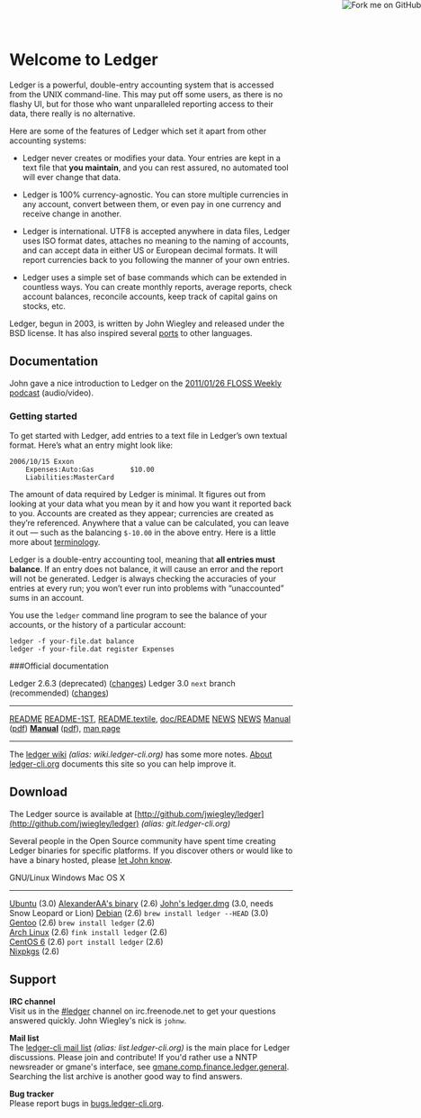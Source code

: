 <a href="http://github.com/jwiegley/ledger">
<img style="position: absolute; top: 0; right: 0; border: 0;" src="https://assets2.github.com/img/71eeaab9d563c2b3c590319b398dd35683265e85?repo=&url=http%3A%2F%2Fs3.amazonaws.com%2Fgithub%2Fribbons%2Fforkme_right_gray_6d6d6d.png&path=" alt="Fork me on GitHub" />
</a>

# Welcome to Ledger

Ledger is a powerful, double-entry accounting system that is accessed
from the UNIX command-line. This may put off some users, as there is no
flashy UI, but for those who want unparalleled reporting access to their
data, there really is no alternative.

Here are some of the features of Ledger which set it apart from other
accounting systems:

-   Ledger never creates or modifies your data. Your entries are kept in
    a text file that **you maintain**, and you can rest assured, no
    automated tool will ever change that data.

-   Ledger is 100% currency-agnostic. You can store multiple currencies
    in any account, convert between them, or even pay in one currency
    and receive change in another.

-   Ledger is international. UTF8 is accepted anywhere in data files,
    Ledger uses ISO format dates, attaches no meaning to the naming of
    accounts, and can accept data in either US or European decimal
    formats. It will report currencies back to you following the manner
    of your own entries.

-   Ledger uses a simple set of base commands which can be extended in
    countless ways. You can create monthly reports, average reports,
    check account balances, reconcile accounts, keep track of capital
    gains on stocks, etc.

Ledger, begun in 2003, is written by John Wiegley and released under the BSD license.
It has also inspired several [ports](http://wiki.ledger-cli.org/Ports) to other languages.

## Documentation

John gave a nice introduction to Ledger on the [2011/01/26 FLOSS Weekly podcast](http://twit.tv/floss150) (audio/video).

### Getting started

To get started with Ledger, add entries to a text file in Ledger’s own
textual format. Here’s what an entry might look like:

    2006/10/15 Exxon
        Expenses:Auto:Gas         $10.00
        Liabilities:MasterCard

The amount of data required by Ledger is minimal. It figures out from
looking at your data what you mean by it and how you want it reported
back to you. Accounts are created as they appear; currencies are created
as they’re referenced. Anywhere that a value can be calculated, you can
leave it out — such as the balancing `$-10.00` in the above entry.
Here is a little more about [terminology](http://wiki.ledger-cli.org/Terminology).

Ledger is a double-entry accounting tool, meaning that **all entries
must balance**. If an entry does not balance, it will cause an error and
the report will not be generated. Ledger is always checking the
accuracies of your entries at every run; you won’t ever run into
problems with “unaccounted” sums in an account.

You use the `ledger` command line program to see the balance of your
accounts, or the history of a particular account:

    ledger -f your-file.dat balance
    ledger -f your-file.dat register Expenses

###Official documentation

  Ledger 2.6.3 (deprecated) ([changes](https://github.com/jwiegley/ledger/commits/maint)) Ledger 3.0 `next` branch (recommended) ([changes](https://github.com/jwiegley/ledger/commits/next))
  --------------------------------------------------------------------------------------- ---------------------------------------------------------------------------------------------------
  [README](2.6/README)                                                                    [README-1ST](3.0/README-1ST), [README.textile](3.0/README.textile), [doc/README](3.0/doc/README)
  [NEWS](2.6/NEWS)                                                                        [NEWS](3.0/doc/NEWS)
  [Manual](2.6/ledger.html) ([pdf](2.6/ledger.pdf))                                       **[Manual](3.0/doc/ledger3.html)** ([pdf](3.0/doc/ledger3.pdf)), [man page](3.0/doc/ledger.1.html)
  --------------------------------------------------------------------------------------- ---------------------------------------------------------------------------------------------------

The [ledger wiki](https://github.com/jwiegley/ledger/wiki) *(alias:
wiki.ledger-cli.org)* has some more notes.
[About ledger-cli.org](README.html) documents this site so you can help
improve it.

## Download

The Ledger source is available at
[http://github.com/jwiegley/ledger](http://github.com/jwiegley/ledger)
*(alias: git.ledger-cli.org)*

Several people in the Open Source community have spent time creating
Ledger binaries for specific platforms. If you discover others or would
like to have a binary hosted, please
[let John know](mailto:jwiegley@gmail.com).

  GNU/Linux                                                                                      Windows                                                                           Mac OS X                                                                                                                                              
  ---------------------------------------------------------------------------------------------- --------------------------------------------------------------------------------- ----------------------------------------------------------------------------------------------------------------------------------------------------- 
  [Ubuntu](https://launchpad.net/~mbudde/+archive/ledger) (3.0)                                  [AlexanderAA's binary](http://www.assembla.com/spaces/Goldcoast/documents) (2.6)  [John's ledger.dmg](ftp://ftp.newartisans.com/pub/ledger/ledger-devel-3.0.0-20120217.dmg) (3.0, needs Snow Leopard or Lion)
  [Debian](http://qa.debian.org/developer.php?packages=ledger) (2.6)                                                                                                               `brew install ledger --HEAD` (3.0)                                                                                                  
  [Gentoo](http://packages.gentoo.org/package/app-office/ledger) (2.6)                                                                                                             `brew install ledger` (2.6)                                                                                                                       
  [Arch Linux](http://aur.archlinux.org/packages.php?ID=3086) (2.6)                                                                                                                `fink install ledger` (2.6)                                                                                                                       
  [CentOS 6](http://pkgs.org/centos-6-rhel-6/epel-i386/ledger-2.6.3-2.el6.i686.rpm.html) (2.6)                                                                                     `port install ledger` (2.6)                                                                                                                       
  [Nixpkgs](http://hydra.nixos.org/job/nixpkgs/trunk/ledger/) (2.6)                                                                                                                                                                                                                                                                      

## Support

**IRC channel**  
Visit us in the [\#ledger](irc://irc.freenode.net/ledger) channel on irc.freenode.net
to get your questions answered quickly. John Wiegley's nick is `johnw`.

**Mail list**  
The [ledger-cli mail list](http://groups.google.com/group/ledger-cli)
*(alias: list.ledger-cli.org)* is the main place for Ledger discussions. Please join
and contribute!  If you'd rather use a NNTP newsreader or gmane's interface,
see [gmane.comp.finance.ledger.general](http://dir.gmane.org/gmane.comp.finance.ledger.general).
Searching the list archive is another good way to find answers.

**Bug tracker**  
Please report bugs in [bugs.ledger-cli.org](http://bugs.ledger-cli.org).

